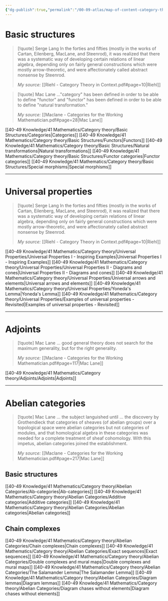 ```yaml
---
{"dg-publish":true,"permalink":"/00-09-atlas/map-of-content-category-theory/","updated":"2024-09-30T19:59:28-07:00"}
---
```


# Basic structures

>[!quote] Serge Lang
>In the forties and fifties (mostly in the works of Cartan, Eilenberg, MacLane, and Steenrod), it was realized that there was a systematic way of developing certain relations of linear algebra, depending only on fairly general constructions which were mostly arrow-theoretic, and were affectionately called abstract nonsense by Steenrod.
>
>*My source:* [[Riehl - Category Theory in Context.pdf#page=10|Riehl]]

>[!quote] Mac Lane
>..."category" has been defined in order to be able to define "functor" and "functor" has been defined in order to be able to define "natural transformation."
>
>*My source:* [[Maclane - Categories for the Working Mathematician.pdf#page=28|Mac Lane]]

[[40-49 Knowledge/41 Mathematics/Category theory/Basic Structures/Categories\|Categories]]
[[40-49 Knowledge/41 Mathematics/Category theory/Basic Structures/Functors\|Functors]]
[[40-49 Knowledge/41 Mathematics/Category theory/Basic Structures/Natural transformations\|Natural transformations]]
[[40-49 Knowledge/41 Mathematics/Category theory/Basic Structures/Functor categories\|Functor categories]]
[[40-49 Knowledge/41 Mathematics/Category theory/Basic Structures/Special morphisms\|Special morphisms]]

---
# Universal properties

>[!quote] Serge Lang
>In the forties and fifties (mostly in the works of Cartan, Eilenberg, MacLane, and Steenrod), it was realized that there was a systematic way of developing certain relations of linear algebra, depending only on fairly general constructions which were mostly arrow-theoretic, and were affectionately called abstract nonsense by Steenrod.
>
>*My source:* [[Riehl - Category Theory in Context.pdf#page=10|Riehl]]

[[40-49 Knowledge/41 Mathematics/Category theory/Universal Properties/Universal Properties I - Inspiring Examples\|Universal Properties I - Inspiring Examples]]
[[40-49 Knowledge/41 Mathematics/Category theory/Universal Properties/Universal Properties II - Diagrams and cones\|Universal Properties II - Diagrams and cones]]
[[40-49 Knowledge/41 Mathematics/Category theory/Universal Properties/Universal arrows and elements\|Universal arrows and elements]]
[[40-49 Knowledge/41 Mathematics/Category theory/Universal Properties/Yoneda's Lemma\|Yoneda's Lemma]]
[[40-49 Knowledge/41 Mathematics/Category theory/Universal Properties/Examples of universal properties - Revisited\|Examples of universal properties - Revisited]]

---
# Adjoints

>[!quote] Mac Lane
>... good general theory does not search for the maximum generality, but for the right generality.
>
>*My source:* [[Maclane - Categories for the Working Mathematician.pdf#page=117|Mac Lane]]

[[40-49 Knowledge/41 Mathematics/Category theory/Adjoints/Adjoints\|Adjoints]]

---
# Abelian categories

>[!quote] Mac Lane
>... the subject languished until ... the discovery by Grothendieck that categories of sheaves (of abelian groups) over a topological space were abelian categories but not categories of modules, and that homological algebra in these categories was needed for a complete treatment of sheaf cohomology. With this impetus, abelian categories joined the establishment.
>
>*My source:* [[Maclane - Categories for the Working Mathematician.pdf#page=217|Mac Lane]]

## Basic structures

[[40-49 Knowledge/41 Mathematics/Category theory/Abelian Categories/Ab-categories\|Ab-categories]]
[[40-49 Knowledge/41 Mathematics/Category theory/Abelian Categories/Additive categories\|Additive categories]]
[[40-49 Knowledge/41 Mathematics/Category theory/Abelian Categories/Abelian categories\|Abelian categories]]

## Chain complexes

[[40-49 Knowledge/41 Mathematics/Category theory/Abelian Categories/Chain complexes\|Chain complexes]]
[[40-49 Knowledge/41 Mathematics/Category theory/Abelian Categories/Exact sequences\|Exact sequences]]
[[40-49 Knowledge/41 Mathematics/Category theory/Abelian Categories/Double complexes and mural maps\|Double complexes and mural maps]]
[[40-49 Knowledge/41 Mathematics/Category theory/Abelian Categories/The Salamander Lemma\|The Salamander Lemma]]
[[40-49 Knowledge/41 Mathematics/Category theory/Abelian Categories/Diagram lemmas\|Diagram lemmas]]
[[40-49 Knowledge/41 Mathematics/Category theory/Abelian Categories/Diagram chases without elements\|Diagram chases without elements]]